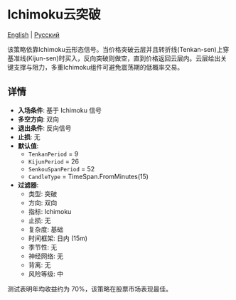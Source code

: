# Ichimoku云突破
[English](README.md) | [Русский](README_ru.md)

该策略依靠Ichimoku云形态信号。当价格突破云层并且转折线(Tenkan-sen)上穿基准线(Kijun-sen)时买入，反向突破则做空，直到价格返回云层内。云层给出关键支撑与阻力，多重Ichimoku组件可避免震荡期的低概率交易。

## 详情
- **入场条件**: 基于 Ichimoku 信号
- **多空方向**: 双向
- **退出条件**: 反向信号
- **止损**: 无
- **默认值**:
  - `TenkanPeriod` = 9
  - `KijunPeriod` = 26
  - `SenkouSpanPeriod` = 52
  - `CandleType` = TimeSpan.FromMinutes(15)
- **过滤器**:
  - 类型: 突破
  - 方向: 双向
  - 指标: Ichimoku
  - 止损: 无
  - 复杂度: 基础
  - 时间框架: 日内 (15m)
  - 季节性: 无
  - 神经网络: 无
  - 背离: 无
  - 风险等级: 中

测试表明年均收益约为 70%，该策略在股票市场表现最佳。
